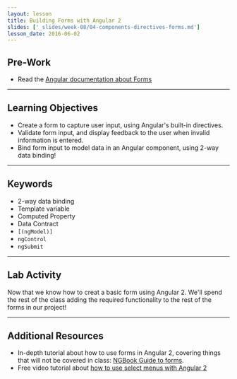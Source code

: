 ```yaml
---
layout: lesson
title: Building Forms with Angular 2
slides: ['_slides/week-08/04-components-directives-forms.md']
lesson_date: 2016-06-02
---
```


## Pre-Work

- Read the [Angular documentation about Forms](https://angular.io/docs/ts/latest/guide/forms.html)

---

## Learning Objectives

- Create a form to capture user input, using Angular's built-in directives.
- Validate form input, and display feedback to the user when invalid information is entered.
- Bind form input to model data in an Angular component, using 2-way data binding!

---

## Keywords

- 2-way data binding
- Template variable
- Computed Property
- Data Contract
- `[(ngModel)]`
- `ngControl`
- `ngSubmit`

---

## Lab Activity

Now that we know how to creat a basic form using Angular 2. We'll spend the
rest of the class adding the required functionality to the rest of
the forms in our project!


---

## Additional Resources

- In-depth tutorial about how to use forms in Angular 2, covering things that will not be covered in class: [NGBook Guide to forms](http://blog.ng-book.com/the-ultimate-guide-to-forms-in-angular-2/).
- Free video tutorial about [how to use select menus with Angular 2](https://egghead.io/lessons/angular-2-build-a-select-dropdown-with-ngfor-in-angular-2)
